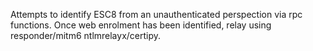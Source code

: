 Attempts to identify ESC8 from an unauthenticated perspection via rpc functions. Once web enrolment has been identified, relay using responder/mitm6 ntlmrelayx/certipy. 
